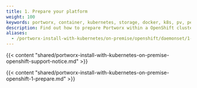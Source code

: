 ```yaml
---
title: 1. Prepare your platform
weight: 100
keywords: portworx, container, kubernetes, storage, docker, k8s, pv, persistent disk, openshift
description: Find out how to prepare Portworx within a OpenShift cluster and have Portworx provide highly available volumes to any application deployed via Kubernetes.
aliases:
  - /portworx-install-with-kubernetes/on-premise/openshift/daemonset/1-prepare/
---
```


{{< content "shared/portworx-install-with-kubernetes-on-premise-openshift-support-notice.md" >}}

{{< content "shared/portworx-install-with-kubernetes-on-premise-openshift-1-prepare.md" >}}
